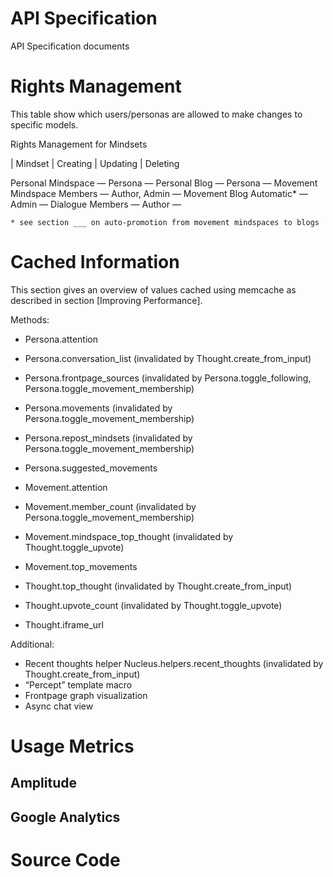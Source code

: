
# API Specification

API Specification documents

# Rights Management

This table show which users/personas are allowed to make changes to specific models.

Rights Management for Mindsets

| 		Mindset 			| 	Creating 	| 	Updating 	| 	Deleting

Personal Mindspace								— Persona —
Personal Blog										— Persona — 
Movement Mindspace			Members		       — Author, Admin —
Movement Blog				 Automatic* 			 — Admin — 
Dialogue								Members					 — Author — 

	* see section ___ on auto-promotion from movement mindspaces to blogs

# Cached Information

This section gives an overview of values cached using memcache as described in section [Improving Performance].

Methods:
* Persona.attention
* Persona.conversation_list (invalidated by Thought.create_from_input)
* Persona.frontpage_sources (invalidated by Persona.toggle_following, Persona.toggle_movement_membership)
* Persona.movements (invalidated by Persona.toggle_movement_membership)
* Persona.repost_mindsets (invalidated by Persona.toggle_movement_membership)
* Persona.suggested_movements

* Movement.attention
* Movement.member_count (invalidated by Persona.toggle_movement_membership)
* Movement.mindspace_top_thought (invalidated by Thought.toggle_upvote)
* Movement.top_movements

* Thought.top_thought (invalidated by Thought.create_from_input)
* Thought.upvote_count (invalidated by Thought.toggle_upvote)
* Thought.iframe_url

Additional:
* Recent thoughts helper Nucleus.helpers.recent_thoughts (invalidated by Thought.create_from_input)
* “Percept” template macro 
* Frontpage graph visualization
* Async chat view 

# Usage Metrics

## Amplitude

## Google Analytics

# Source Code
